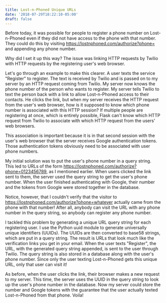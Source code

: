 ```yaml
---
title: Lost-n-Phoned Unique URLs
date: '2018-07-29T18:22:10-05:00'
draft: false
---
```

Before today, it was possible for people to register a phone number on Lost-n-Phoned even if they did not have access to the phone with that number. They could do this by visiting https://lostnphoned.com/authorize?phone= and appending any phone number.

Why did I set it up this way? The issue was linking HTTP requests by Twilio with HTTP requests by the registering user's web browser. 

Let's go through an example to make this clearer. A user texts the service "Register" to register. The text is received by Twilio and is passed on to my server by an HTTP request coming from Twilio. My server now knows the phone number of the person who wants to register. My server tells Twilio to text the person back with a link to allow Lost-n-Phoned access to their contacts. He clicks the link, but when my server receives the HTTP request from the user's web browser, how is it supposed to know which phone number is associated with this HTTP session? If multiple people are registering at once, which is entirely possible, Flask can't know which HTTP request from Twilio to associate with which HTTP request from the users' web browsers.

This association is important because it is in that second session with the user's web browser that the server receives Google authentication tokens. Those authentication tokens obviously need to be associated with user phone numbers.

My initial solution was to put the user's phone number in a query string. This led to URLs of the form https://lostnphoned.com/authorize?phone=0123456789, as I mentioned earlier. When users clicked the link sent to them, the server used the query string to get the user's phone number. When the user finished authenticating with Google, their number and the tokens from Google were stored together in the database.

Notice, however, that I couldn't verify that the visitor to https://lostnphoned.com/authorize?phone=whatever actually came from the phone with that number! After all, anybody can visit the URL with any phone number in the query string, so anybody can register any phone number.

I tackled this problem by generating a unique URL query string for each registering user. I use the Python uuid module to generate universally unique identifiers (UUIDs). The UUIDs are then converted to base58 strings, which are put in a query string. The result is URLs that look much like the verification links you get in your email. When the user texts "Register", the URL, with the generated query string appended, is sent to the user through Twilio. The query string is also stored in a database along with the user's phone number. Since only the user texting Lost-n-Phoned gets this unique URL, only that user can visit it!

As before, when the user clicks the link, their browser makes a new request to my server. This time, the server uses the UUID in the query string to look up the user's phone number in the database. Now my server could store the number and Google tokens with the guarantee that the user actually texted Lost-n-Phoned from that phone. Voila!
